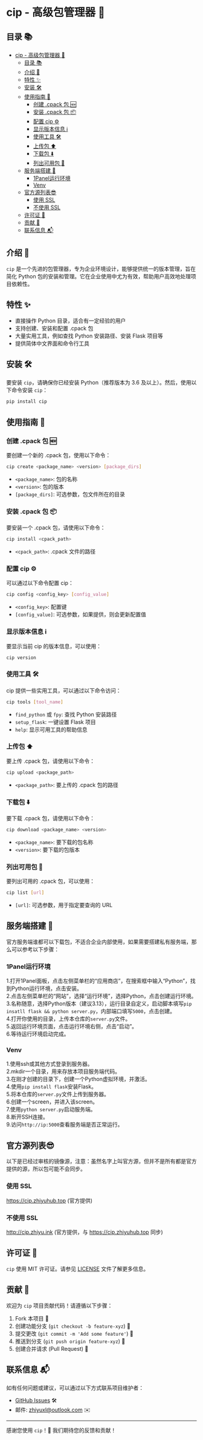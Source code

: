 # cip - 高级包管理器 🎉

## 目录 📚

- [cip - 高级包管理器 🎉](#cip---高级包管理器-)
  - [目录 📚](#目录-)
  - [介绍 🚀](#介绍-)
  - [特性 ✨](#特性-)
  - [安装 🛠️](#安装-️)
  - [使用指南 📖](#使用指南-)
    - [创建 .cpack 包 🆕](#创建-cpack-包-)
    - [安装 .cpack 包 📦](#安装-cpack-包-)
    - [配置 cip ⚙️](#配置-cip-️)
    - [显示版本信息 ℹ️](#显示版本信息-ℹ️)
    - [使用工具 🛠️](#使用工具-️)
    - [上传包 ⬆️](#上传包-️)
    - [下载包 ⬇️](#下载包-️)
    - [列出可用包 📜](#列出可用包-)
  - [服务端搭建 🔧](#服务端搭建-)
    - [1Panel运行环境](#1panel运行环境)
    - [Venv](#venv)
  - [官方源列表😎](#官方源列表)
    - [使用 SSL](#使用-ssl)
    - [不使用 SSL](#不使用-ssl)
  - [许可证 📜](#许可证-)
  - [贡献 🤝](#贡献-)
  - [联系信息 📬](#联系信息-)

## 介绍 🚀

`cip` 是一个先进的包管理器，专为企业环境设计，能够提供统一的版本管理，旨在简化 Python 包的安装和管理。它在企业使用中尤为有效，帮助用户高效地处理项目依赖性。

## 特性 ✨

- 直接操作 Python 目录，适合有一定经验的用户
- 支持创建、安装和配置 .cpack 包
- 大量实用工具，例如查找 Python 安装路径、安装 Flask 项目等
- 提供简体中文界面和命令行工具

## 安装 🛠️

要安装 `cip`，请确保你已经安装 Python（推荐版本为 3.6 及以上）。然后，使用以下命令安装 `cip`：

```bash
pip install cip
```

## 使用指南 📖

### 创建 .cpack 包 🆕

要创建一个新的 .cpack 包，使用以下命令：

```bash
cip create <package_name> <version> [package_dirs]
```

- `<package_name>`: 包的名称
- `<version>`: 包的版本
- `[package_dirs]`: 可选参数，包文件所在的目录

### 安装 .cpack 包 📦

要安装一个 .cpack 包，请使用以下命令：

```bash
cip install <cpack_path>
```

- `<cpack_path>`: .cpack 文件的路径

### 配置 cip ⚙️

可以通过以下命令配置 cip：

```bash
cip config <config_key> [config_value]
```

- `<config_key>`: 配置键
- `[config_value]`: 可选参数，如果提供，则会更新配置值

### 显示版本信息 ℹ️

要显示当前 cip 的版本信息，可以使用：

```bash
cip version
```

### 使用工具 🛠️

cip 提供一些实用工具，可以通过以下命令访问：

```bash
cip tools [tool_name]
```

- `find_python` 或 `fpy`: 查找 Python 安装路径
- `setup_flask`: 一键设置 Flask 项目
- `help`: 显示可用工具的帮助信息

### 上传包 ⬆️

要上传 .cpack 包，请使用以下命令：

```bash
cip upload <package_path>
```

- `<package_path>`: 要上传的 .cpack 包的路径

### 下载包 ⬇️

要下载 .cpack 包，请使用以下命令：

```bash
cip download <package_name> <version>
```

- `<package_name>`: 要下载的包名称
- `<version>`: 要下载的包版本

### 列出可用包 📜

要列出可用的 .cpack 包，可以使用：

```bash
cip list [url]
```

- `[url]`: 可选参数，用于指定要查询的 URL

## 服务端搭建 🔧

官方服务端谁都可以下载包，不适合企业内部使用，如果需要搭建私有服务端，那么可以参考以下步骤：
### 1Panel运行环境
1.打开1Panel面板，点击左侧菜单栏的“应用商店”，在搜索框中输入“Python”，找到Python运行环境，点击安装。  
2.点击左侧菜单栏的“网站”，选择“运行环境”，选择Python，点击创建运行环境。  
3.名称随意，选择Python版本（建议3.13），运行目录自定义，启动脚本填写`pip insatll flask && python server.py`，内部端口填写`5000`，点击创建。  
4.打开你使用的目录，上传本仓库的`server.py`文件。  
5.返回运行环境页面，点击运行环境右侧，点击“启动”。  
6.等待运行环境启动完成。  
### Venv
1.使用ssh或其他方式登录到服务器。  
2.mkdir一个目录，用来存放本项目服务端代码。  
3.在刚才创建的目录下，创建一个Python虚拟环境，并激活。  
4.使用`pip install flask`安装Flask。  
5.将本仓库的`server.py`文件上传到服务器。  
6.创建一个screen，并进入该screen。  
7.使用`python server.py`启动服务端。  
8.断开SSH连接。  
9.访问`http://ip:5000`查看服务端是否正常运行。

## 官方源列表😎
以下是已经过审核的镜像源，注意：虽然名字上叫官方源，但并不是所有都是官方提供的源，所以包可能不会同步。

### 使用 SSL  
https://cip.zhiyuhub.top (官方提供)

### 不使用 SSL  
http://cip.zhiyu.ink (官方提供，与 https://cip.zhiyuhub.top 同步)

## 许可证 📜

`cip` 使用 MIT 许可证。请参见 [LICENSE](LICENSE) 文件了解更多信息。

## 贡献 🤝

欢迎为 `cip` 项目贡献代码！请遵循以下步骤：

1. Fork 本项目 🍴
2. 创建功能分支 (`git checkout -b feature-xyz`) 🌿
3. 提交更改 (`git commit -m 'Add some feature'`) 📑
4. 推送到分支 (`git push origin feature-xyz`) 🚀
5. 创建合并请求 (Pull Request) 🔄

## 联系信息 📬

如有任何问题或建议，可以通过以下方式联系项目维护者：

- [GitHub Issues](https://github.com/zhiyucn/cip/issues) 🛠️
- 邮件: zhiyuxl@outlook.com ✉️

---

感谢您使用 `cip`！🌟 我们期待您的反馈和贡献！